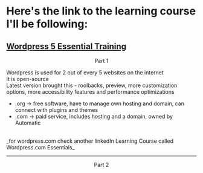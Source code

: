 # Here's the link to the learning course I'll be following:

## [Wordpress 5 Essential Training](https://www.linkedin.com/learning/wordpress-essential-training-24651128/getting-started-with-wordpress?u=2272289)

<p align="center">Part 1</p>
Wordpress is used for 2 out of every 5 websites on the internet<br>
It is open-source<br>
Latest version brought this - roolbacks, preview, more customization options, more accessibility features and performance optimizations<br>

- .org -> free software, have to manage own hosting and domain, can connect with plugins and themes
- .com -> paid service, includes hosting and a domain, owned by Automatic
<br>
_for wordpress.com check another linkedIn Learning Course called Wordpress.com Essentials_
<hr>
<p align="center">Part 2</p>
